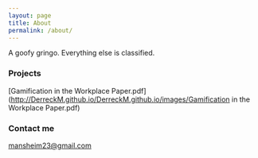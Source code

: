 ```yaml
---
layout: page
title: About
permalink: /about/
---
```


A goofy gringo.  Everything else is classified.

### Projects
[Gamification in the Workplace Paper.pdf](http://DerreckM.github.io/DerreckM.github.io/images/Gamification in the Workplace Paper.pdf)

### Contact me

[mansheim23@gmail.com](mailto:mansheim23@gmail.com)
